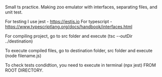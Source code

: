 Small ts practice. Making zoo emulator with interfaces, separating files, and unit test.

For testing I use jest - https://jestjs.io
For typescript - https://www.typescriptlang.org/docs/handbook/interfaces.html

For compiling project, go to src folder and execute (tsc --outDir ../destination)



To execute compiled files, go to destination folder, src folder and execute (node filename.js)



To check tests condidtion, you need to execute in terminal (npx jest) FROM ROOT DIRECTORY.